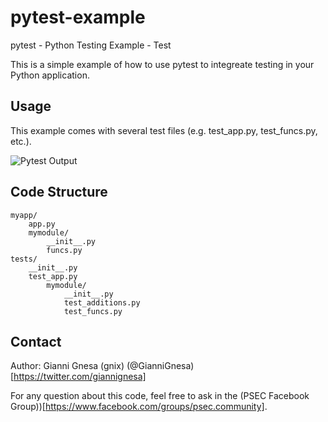 # pytest-example
pytest - Python Testing Example - Test

This is a simple example of how to use pytest to integreate testing in your Python application.


## Usage
This example comes with several test files (e.g. test_app.py, test_funcs.py, etc.).


![Pytest Output](https://github.com/ptracesecurity/pytest-example/blob/media/pytest_output.png)



## Code Structure

```
myapp/
    app.py
    mymodule/
        __init__.py
        funcs.py
tests/
    __init__.py
    test_app.py
        mymodule/
            __init__.py
            test_additions.py
            test_funcs.py
```

## Contact

Author: Gianni Gnesa (gnix) (@GianniGnesa)[https://twitter.com/giannignesa]

For any question about this code, feel free to ask in the (PSEC Facebook Group))[https://www.facebook.com/groups/psec.community].
